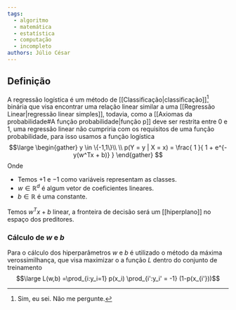 ```yaml
---
tags:
  - algoritmo
  - matemática
  - estatística
  - computação
  - incompleto
authors: Júlio César
---
```

## Definição

A regressão logística é um método de [[Classificação|classificação]][^1] binária que visa encontrar uma relação linear similar a uma [[Regressão Linear|regressão linear simples]], todavia, como a [[Axiomas da probabilidade#A função probabilidade|função p]] deve ser restrita entre 0 e 1, uma regressão linear não cumpriria com os requisitos de uma função probabilidade, para isso usamos a função logística
$$\large
\begin{gather}
y \in \{-1,1\}\\ \\
p(Y = y | X = x) = \frac{
1 
}{
1 + e^{-y(w^Tx + b)}
} 
\end{gather}
$$
Onde
- Temos $+1$ e $-1$ como variáveis representam as classes.
- $w \in \mathbb{R}^d$ é algum vetor de coeficientes lineares.
- $b \in \mathbb{R}$ é uma constante.

Temos $w^Tx+b$ linear, a fronteira de decisão será um [[hiperplano]] no espaço dos preditores.
### Cálculo de $w$ e $b$
Para o cálculo dos hiperparâmetros $w$ e $b$ é utilizado o método da máxima verossimilhança, que visa maximizar o a função $L$ dentro do conjunto de treinamento
$$\large L(w,b) =\prod_{i:y_i=1} p(x_i) \prod_{i':y_i' = -1} (1-p(x_{i'}))$$

[^1]: Sim, eu sei. Não me pergunte.
